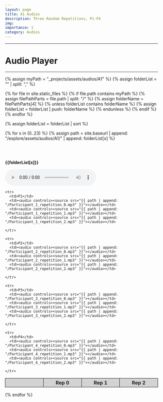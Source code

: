 ```yaml
---
layout: page
title: A1 Audios 
description: Three Random Repetitions, P1-P4
img: 
importance: 1
category: Audios
---
```

   
   
   ----

   # Audio Player 

   ----


{% assign myPath = "_projects/assets/audios/A1" %}
{% assign folderList = "" | split: "," %}

{% for file in site.static_files %}
  {% if file.path contains myPath %}
    {% assign filePathParts = file.path | split: "/" %}
    {% assign folderName = filePathParts[4] %}
    {% unless folderList contains folderName %}
      {% assign folderList = folderList | push: folderName %}
    {% endunless %}
  {% endif %}
{% endfor %}


{% assign folderList = folderList | sort %}




<style>
table {
  border-collapse: collapse;
  width: 100%;
}

th, td {
  border: 1px solid black;
  padding: 4px;
  text-align: center;
  width: 10%;
}

th {
  background-color: lightgray;
}
</style>


{% for x in (0..23) %}
{% assign path = site.baseurl | append: "/explore/assets/audios/A1/" | append: folderList[x] %}
<table>
<br><br>
<p><strong>{{folderList[x]}}</strong></p>
<audio controls><source src="{{ path | append: "/original.mp3" }}"></audio>

  <thead>
    <tr>
      <th> </th>
      <th>Rep 0</th>
      <th>Rep 1</th>
      <th>Rep 2</th>
    </tr>
  </thead>
  <tbody>
    
    <tr>
      <td>P1</td>
      <td><audio controls><source src="{{ path | append: "/Participant_1_repetition_0.mp3" }}"></audio></td>
      <td><audio controls><source src="{{ path | append: "/Participant_1_repetition_1.mp3" }}"></audio></td>
      <td><audio controls><source src="{{ path | append: "/Participant_1_repetition_2.mp3" }}"></audio></td>

    </tr>

    <tr>
      <td>P2</td>
      <td><audio controls><source src="{{ path | append: "/Participant_2_repetition_0.mp3" }}"></audio></td>
      <td><audio controls><source src="{{ path | append: "/Participant_2_repetition_1.mp3" }}"></audio></td>
      <td><audio controls><source src="{{ path | append: "/Participant_2_repetition_2.mp3" }}"></audio></td>

    </tr>
    
    <tr>
      <td>P3</td>
      <td><audio controls><source src="{{ path | append: "/Participant_3_repetition_0.mp3" }}"></audio></td>
      <td><audio controls><source src="{{ path | append: "/Participant_3_repetition_1.mp3" }}"></audio></td>
      <td><audio controls><source src="{{ path | append: "/Participant_3_repetition_2.mp3" }}"></audio></td>

    </tr>

    <tr>
      <td>P4</td>
      <td><audio controls><source src="{{ path | append: "/Participant_4_repetition_0.mp3" }}"></audio></td>
      <td><audio controls><source src="{{ path | append: "/Participant_4_repetition_1.mp3" }}"></audio></td>
      <td><audio controls><source src="{{ path | append: "/Participant_4_repetition_2.mp3" }}"></audio></td>

    </tr>
    
  </tbody>
</table>
{% endfor %}
